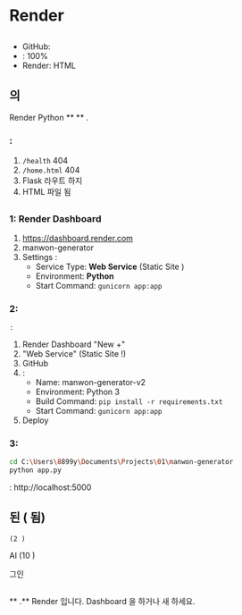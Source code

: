 #  Render

##
- GitHub:
- :  100%
- Render:     HTML

## 의
Render Python    ** **   .

### :
1. `/health`  404
2. `/home.html` 404
3. Flask 라우트 하지
4.  HTML 파일 됨

##

###  1: Render Dashboard
1. https://dashboard.render.com
2. manwon-generator
3. Settings :
   - Service Type: **Web Service** (Static Site )
   - Environment: **Python**
   - Start Command: `gunicorn app:app`

###  2:
    :

1. Render Dashboard "New +"
2. "Web Service"  (Static Site !)
3. GitHub
4. :
   - Name: manwon-generator-v2
   - Environment: Python 3
   - Build Command: `pip install -r requirements.txt`
   - Start Command: `gunicorn app:app`
5. Deploy

###  3:
```bash
cd C:\Users\8899y\Documents\Projects\01\manwon-generator
python app.py
```
: http://localhost:5000

## 된  ( 됨)
    (2 )
 AI
     (10 )

 그인

##
** .** Render   입니다.
Dashboard  을 하거나 새 하세요.